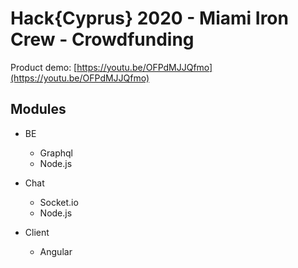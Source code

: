 # Hack{Cyprus} 2020 - Miami Iron Crew - Crowdfunding

Product demo: [https://youtu.be/OFPdMJJQfmo](https://youtu.be/OFPdMJJQfmo)

## Modules
- BE  
    - Graphql  
    - Node.js  

- Chat  
    - Socket.io  
    - Node.js  

- Client  
    - Angular  

